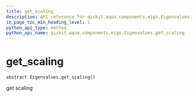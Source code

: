 ```yaml
---
title: get_scaling
description: API reference for qiskit.aqua.components.eigs.Eigenvalues.get_scaling
in_page_toc_min_heading_level: 1
python_api_type: method
python_api_name: qiskit.aqua.components.eigs.Eigenvalues.get_scaling
---
```


# get\_scaling

<span id="qiskit.aqua.components.eigs.Eigenvalues.get_scaling" />

`abstract Eigenvalues.get_scaling()`

get scaling


